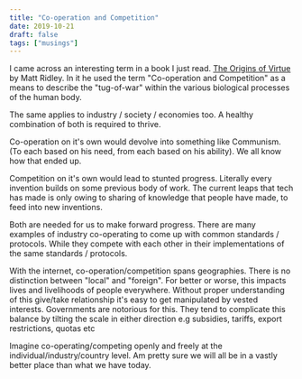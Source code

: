 ```yaml
---
title: "Co-operation and Competition"
date: 2019-10-21
draft: false
tags: ["musings"]
---
```

I came across an interesting term in a book I just read. [The Origins of Virtue](https://www.amazon.com/Origins-Virtue-Instincts-Evolution-Cooperation/dp/0140264450) by Matt Ridley. In it he used the term "Co-operation and Competition" as a means to describe the "tug-of-war" within the various biological processes of the human body.

The same applies to industry / society / economies too. A healthy combination of both is required to thrive. 

Co-operation on it's own would devolve into something like Communism. (To each based on his need, from each based on his ability). We all know how that ended up.

Competition on it's own would lead to stunted progress. Literally every invention builds on some previous body of work. The current leaps that tech has made is only owing to sharing of knowledge that people have made, to feed into new inventions. 

Both are needed for us to make forward progress. There are many examples of industry co-operating to come up with common standards / protocols. While they compete with each other in their implementations of the same standards / protocols.

With the internet, co-operation/competition spans geographies. There is no distinction between "local" and "foreign". For better or worse, this impacts lives and livelihoods of people everywhere. Without proper understanding of this give/take relationship it's easy to get manipulated by vested interests. Governments are notorious for this. They tend to complicate this balance by tilting the scale in either direction e.g subsidies, tariffs, export restrictions, quotas etc

Imagine co-operating/competing openly and freely at the individual/industry/country level. Am pretty sure we will all be in a vastly better place than what we have today.
